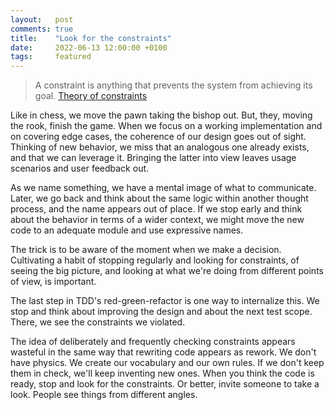 ```yaml
---
layout:   post
comments: true
title:    "Look for the constraints"
date:     2022-06-13 12:00:00 +0100
tags:     featured
---
```


> A constraint is anything that prevents the system from achieving its goal.
> [Theory of constraints](https://en.wikipedia.org/wiki/Theory_of_constraints)

Like in chess, we move the pawn taking the bishop out.
But, they, moving the rook, finish the game.
When we focus on a working implementation and on covering edge cases,
the coherence of our design goes out of sight.
Thinking of new behavior, we miss that an analogous one already exists,
and that we can leverage it.
Bringing the latter into view leaves usage scenarios and user feedback out.

As we name something, we have a mental image of what to communicate.
Later, we go back and think about the same logic within another thought process,
and the name appears out of place.
If we stop early and think about the behavior in terms of a wider context,
we might move the new code to an adequate module and use expressive names.

The trick is to be aware of the moment when we make a decision.
Cultivating a habit of stopping regularly and looking for constraints,
of seeing the big picture,
and looking at what we're doing from different points of view,
is important.

The last step in TDD's red-green-refactor is one way to internalize this.
We stop and think about improving the design and about the next test scope.
There, we see the constraints we violated.

The idea of deliberately and frequently checking constraints appears wasteful
in the same way that rewriting code appears as rework.
We don't have physics. We create our vocabulary and our own rules.
If we don't keep them in check, we'll keep inventing new ones.
When you think the code is ready, stop and look for the constraints.
Or better, invite someone to take a look.
People see things from different angles.
